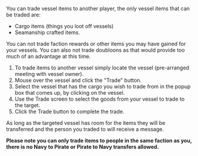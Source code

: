 You can trade vessel items to another player, the only vessel items that can be traded are:

*   Cargo items (things you loot off vessels)
*   Seamanship crafted items.

You can not trade faction rewards or other items you may have gained for your vessels. You can also not trade doubloons as that would provide too much of an advantage at this time.

1.  To trade items to another vessel simply locate the vessel (pre-arranged meeting with vessel owner).
2.  Mouse over the vessel and click the "Trade" button.
3.  Select the vessel that has the cargo you wish to trade from in the popup box that comes up, by clicking on the vessel.
4.  Use the Trade screen to select the goods from your vessel to trade to the target.
5.  Click the Trade button to complete the trade.

As long as the targeted vessel has room for the items they will be transferred and the person you traded to will receive a message.

**Please note you can only trade items to people in the same faction as you, there is no Navy to Pirate or Pirate to Navy transfers allowed.**